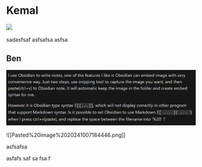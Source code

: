 # Kemal

![](Pasted%20image%2020241007184016.png)

sadasfsaf
asfsafsa
asfsa
## Ben

![](./img/Pasted%20image%2020241007184446.png)

![[Pasted%20image%2020241007184446.png]]

asfsafsa

asfafs
saf
sa
fsa
f



